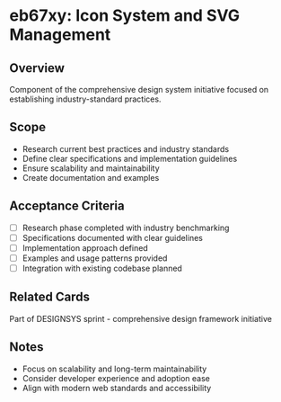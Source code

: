 # eb67xy: Icon System and SVG Management

## Overview
Component of the comprehensive design system initiative focused on establishing industry-standard practices.

## Scope
- Research current best practices and industry standards
- Define clear specifications and implementation guidelines
- Ensure scalability and maintainability
- Create documentation and examples

## Acceptance Criteria
- [ ] Research phase completed with industry benchmarking
- [ ] Specifications documented with clear guidelines
- [ ] Implementation approach defined
- [ ] Examples and usage patterns provided
- [ ] Integration with existing codebase planned

## Related Cards
Part of DESIGNSYS sprint - comprehensive design framework initiative

## Notes
- Focus on scalability and long-term maintainability
- Consider developer experience and adoption ease
- Align with modern web standards and accessibility